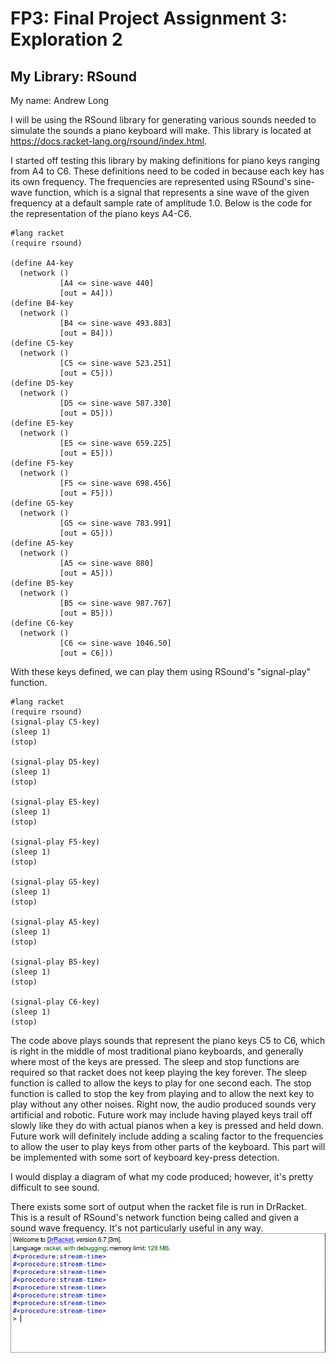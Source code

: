 # FP3: Final Project Assignment 3: Exploration 2

## My Library: RSound
My name: Andrew Long

I will be using the RSound library for generating various sounds needed to simulate the sounds a piano keyboard will make. This library is located at https://docs.racket-lang.org/rsound/index.html. 

I started off testing this library by making definitions for piano keys ranging from A4 to C6. These definitions need to be coded in because each key has its own frequency. The frequencies are represented using RSound's sine-wave function, which is a signal that represents a sine wave of the given frequency at a default sample rate of amplitude 1.0. Below is the code for the representation of the piano keys A4-C6.
```
#lang racket
(require rsound)

(define A4-key
  (network ()
           [A4 <= sine-wave 440]
           [out = A4]))
(define B4-key
  (network ()
           [B4 <= sine-wave 493.883]
           [out = B4]))
(define C5-key
  (network ()
           [C5 <= sine-wave 523.251]
           [out = C5]))
(define D5-key
  (network ()
           [D5 <= sine-wave 587.330]
           [out = D5]))
(define E5-key
  (network ()
           [E5 <= sine-wave 659.225]
           [out = E5]))
(define F5-key
  (network ()
           [F5 <= sine-wave 698.456]
           [out = F5]))
(define G5-key
  (network ()
           [G5 <= sine-wave 783.991]
           [out = G5]))
(define A5-key
  (network ()
           [A5 <= sine-wave 880]
           [out = A5]))
(define B5-key
  (network ()
           [B5 <= sine-wave 987.767]
           [out = B5]))
(define C6-key
  (network ()
           [C6 <= sine-wave 1046.50]
           [out = C6]))
```
With these keys defined, we can play them using RSound's "signal-play" function.
```
#lang racket
(require rsound)
(signal-play C5-key)
(sleep 1)
(stop)

(signal-play D5-key)
(sleep 1)
(stop)

(signal-play E5-key)
(sleep 1)
(stop)

(signal-play F5-key)
(sleep 1)
(stop)

(signal-play G5-key)
(sleep 1)
(stop)

(signal-play A5-key)
(sleep 1)
(stop)

(signal-play B5-key)
(sleep 1)
(stop)

(signal-play C6-key)
(sleep 1)
(stop)
```
The code above plays sounds that represent the piano keys C5 to C6, which is right in the middle of most traditional piano keyboards, and generally where most of the keys are pressed. The sleep and stop functions are required so that racket does not keep playing the key forever. The sleep function is called to allow the keys to play for one second each. The stop function is called to stop the key from playing and to allow the next key to play without any other noises. Right now, the audio produced sounds very artificial and robotic. Future work may include having played keys trail off slowly like they do with actual pianos when a key is pressed and held down. Future work will definitely include adding a scaling factor to the frequencies to allow the user to play keys from other parts of the keyboard. This part will be implemented with some sort of keyboard key-press detection.

I would display a diagram of what my code produced; however, it's pretty difficult to see sound.

There exists some sort of output when the racket file is run in DrRacket. This is a result of RSound's network function being called and given a sound wave frequency. It's not particularly useful in any way.
![output](exploration_2_output.png)
